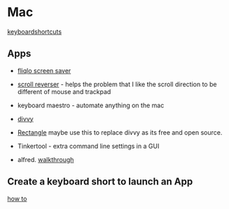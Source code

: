 # Mac

[keyboardshortcuts](https://support.apple.com/en-gb/HT201236)

## Apps

* [fliqlo screen saver](https://fliqlo.com/)
* [scroll reverser](https://pilotmoon.com/scrollreverser/) - helps the problem that I like the scroll direction to be different of mouse and trackpad
* keyboard maestro - automate anything on the mac

* [divvy]()
* [Rectangle](https://rectangleapp.com/) maybe use this to replace divvy as its free and open source. 
* Tinkertool - extra command line settings in a GUI
* alfred. [walkthrough](https://www.youtube.com/watch?v=YFAzSsrXu_0)

## Create a keyboard short to launch an App
[how to](https://www.computerhope.com/issues/ch002051.htm)


